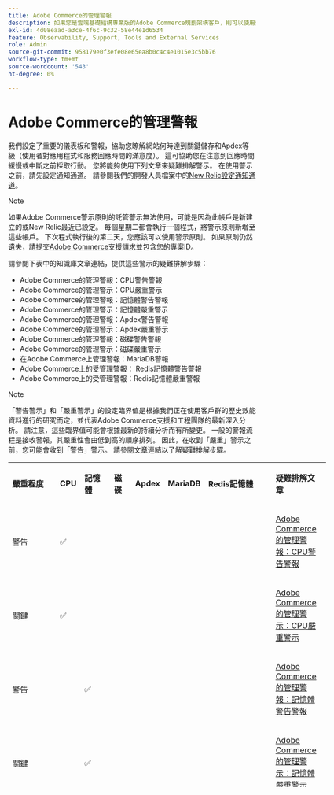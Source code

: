 ```yaml
---
title: Adobe Commerce的管理警報
description: 如果您是雲端基礎結構專業版的Adobe Commerce規劃架構客戶，則可以使用受管理警報來瞭解您網站的健康情況。 如果您是雲端基礎結構入門計畫架構客戶的Adobe Commerce，您只會收到Apdex和錯誤率條件的警報。
exl-id: 4d08eaad-a3ce-4f6c-9c32-58e44e1d6534
feature: Observability, Support, Tools and External Services
role: Admin
source-git-commit: 958179e0f3efe08e65ea8b0c4c4e1015e3c5bb76
workflow-type: tm+mt
source-wordcount: '543'
ht-degree: 0%

---
```


# Adobe Commerce的管理警報


我們設定了重要的儀表板和警報，協助您瞭解網站何時達到關鍵儲存和Apdex等級（使用者對應用程式和服務回應時間的滿意度）。 這可協助您在注意到回應時間緩慢或中斷之前採取行動。 您將能夠使用下列文章來疑難排解警示。 在使用警示之前，請先設定通知通道。 請參閱我們的開發人員檔案中的[New Relic設定通知通道](https://devdocs.magento.com/cloud/project/new-relic.html#configure-notification-channels)。

>[!NOTE]
>
>如果Adobe Commerce警示原則的託管警示無法使用，可能是因為此帳戶是新建立的或New Relic最近已設定。 每個星期二都會執行一個程式，將警示原則新增至這些帳戶。 下次程式執行後的第二天，您應該可以使用警示原則。 如果原則仍然遺失，[請提交Adobe Commerce支援請求](/help/help-center-guide/help-center/magento-help-center-user-guide.md#submit-ticket-Submit-a-support-ticket)並包含您的專案ID。

請參閱下表中的知識庫文章連結，提供這些警示的疑難排解步驟：

* Adobe Commerce的管理警報：CPU警告警報
* Adobe Commerce的管理警示：CPU嚴重警示
* Adobe Commerce的管理警報：記憶體警告警報
* Adobe Commerce的管理警示：記憶體嚴重警示
* Adobe Commerce的管理警報：Apdex警告警報
* Adobe Commerce的管理警示：Apdex嚴重警示
* Adobe Commerce的管理警報：磁碟警告警報
* Adobe Commerce的管理警示：磁碟嚴重警示
* 在Adobe Commerce上管理警報：MariaDB警報
* Adobe Commerce上的受管理警報： Redis記憶體警告警報
* Adobe Commerce上的受管理警報：Redis記憶體嚴重警報

>[!NOTE]
>
>「警告警示」和「嚴重警示」的設定臨界值是根據我們正在使用客戶群的歷史效能資料進行的研究而定，並代表Adobe Commerce支援和工程團隊的最新深入分析。 請注意，這些臨界值可能會根據最新的持續分析而有所變更。 一般的警報流程是接收警報，其嚴重性會由低到高的順序排列。 因此，在收到「嚴重」警示之前，您可能會收到「警告」警示。 請參閱文章連結以了解疑難排解步驟。

<table style="width: 128.434%; height: 660px;" width="100%">
<tbody>
<tr style="height: 44px;">
<td class="wysiwyg-text-align-center" style="width: 17.8571%; height: 44px;">
<p><strong>嚴重程度</strong></p>
</td>
<td class="wysiwyg-text-align-center" style="width: 6.14286%; height: 44px;">
<p><strong>CPU</strong></p>
</td>
<td class="wysiwyg-text-align-center" style="width: 10.5714%; height: 44px;">
<p><strong>記憶體</strong></p>
</td>
<td class="wysiwyg-text-align-center" style="width: 7.14286%; height: 44px;">
<p><strong>磁碟</strong></p>
</td>
<td class='"wysiwyg-text-align-center wysiwyg-text-align-center' style="width: 9%; height: 44px;">
<p><strong>Apdex</strong></p>
</td>
<td style="width: 7.058036%; height: 44px;">
<p><strong>MariaDB</strong></p>
</td>
<td class="wysiwyg-text-align-center med-col">
<p><strong>Redis記憶體</strong></p>
</td>
<td class="wysiwyg-text-align-center large-col" style="width: 24.5638%; height: 44px;">
<p><strong>疑難排解文章</strong></p>
</td>
</tr>
<tr style="height: 66px;">
<td class="wysiwyg-text-align-center" style="width: 17.8571%; height: 66px;">警告</td>
<td class="wysiwyg-text-align-center" style="width: 6.14286%; height: 66px;">✅</td>
<td class="wysiwyg-text-align-center" style="width: 10.5714%; height: 66px;"> </td>
<td class="wysiwyg-text-align-center" style="width: 7.14286%; height: 66px;"> </td>
<td class="wysiwyg-text-align-center" style="width: 9%; height: 66px;"> </td>
<td style="width: 0.058036%; height: 66px;"> </td>
<td style="width: 24.5638%; height: 66px;">
<p> </p>
</td>
<td style="width: 24.5638%; height: 66px;">
<p><a href="/help/support-tools/managed-alerts-for-adobe-commerce/managed-alerts-for-magento-commerce-cpu-warning-alert.md">Adobe Commerce的管理警報：CPU警告警報</a><a href="/help/support-tools/managed-alerts-for-adobe-commerce/managed-alerts-for-magento-commerce-cpu-warning-alert.md"></a></p>
</td>
</tr>
<tr style="height: 66px;">
<td class="wysiwyg-text-align-center" style="width: 17.8571%; height: 66px;">關鍵</td>
<td class="wysiwyg-text-align-center" style="width: 6.14286%; height: 66px;">✅</td>
<td class="wysiwyg-text-align-center" style="width: 10.5714%; height: 66px;"> </td>
<td class="wysiwyg-text-align-center" style="width: 7.14286%; height: 66px;"> </td>
<td class="wysiwyg-text-align-center" style="width: 9%; height: 66px;"> </td>
<td style="width: 0.058036%; height: 66px;"> </td>
<td style="width: 24.5638%; height: 66px;">
<p> </p>
</td>
<td style="width: 24.5638%; height: 66px;">
<p><a href="/help/support-tools/managed-alerts-for-adobe-commerce/managed-alerts-on-magento-commerce-cpu-critical-alert.md">Adobe Commerce的管理警示：CPU嚴重警示</a></p>
</td>
</tr>
<tr style="height: 66px;">
<td class="wysiwyg-text-align-center" style="width: 17.8571%; height: 66px;">警告</td>
<td class="wysiwyg-text-align-center" style="width: 6.14286%; height: 66px;"> </td>
<td class="wysiwyg-text-align-center" style="width: 10.5714%; height: 66px;">✅</td>
<td class="wysiwyg-text-align-center" style="width: 7.14286%; height: 66px;"> </td>
<td class="wysiwyg-text-align-center" style="width: 9%; height: 66px;"> </td>
<td style="width: 0.058036%; height: 66px;"> </td>
<td style="width: 24.5638%; height: 66px;">
<p> </p>
</td>
<td style="width: 24.5638%; height: 66px;">
<p><a href="/help/support-tools/managed-alerts-for-adobe-commerce/managed-alerts-for-magento-commerce-memory-warning-alert.md">Adobe Commerce的管理警報：記憶體警告警報</a></p>
</td>
</tr>
<tr style="height: 66px;">
<td class="wysiwyg-text-align-center" style="width: 17.8571%; height: 66px;">關鍵</td>
<td class="wysiwyg-text-align-center" style="width: 6.14286%; height: 66px;"> </td>
<td class="wysiwyg-text-align-center" style="width: 10.5714%; height: 66px;">
<p> </p>
<p>✅</p>
</td>
<td class="wysiwyg-text-align-center" style="width: 7.14286%; height: 66px;"> </td>
<td class="wysiwyg-text-align-center" style="width: 9%; height: 66px;"> </td>
<td style="width: 0.058036%; height: 66px;"> </td>
<td style="width: 24.5638%; height: 66px;">
<p> </p>
</td>
<td style="width: 24.5638%; height: 66px;">
<p><a href="/help/support-tools/managed-alerts-for-adobe-commerce/managed-alerts-on-magento-commerce-memory-critical-alert.md#_critical_memory">Adobe Commerce的管理警示：記憶體嚴重警示</a></p>
</td>
</tr>
<tr style="height: 66px;">
<td class="wysiwyg-text-align-center" style="width: 17.8571%; height: 66px;">警告</td>
<td class="wysiwyg-text-align-center" style="width: 6.14286%; height: 66px;"> </td>
<td class="wysiwyg-text-align-center" style="width: 10.5714%; height: 66px;"> </td>
<td class="wysiwyg-text-align-center" style="width: 7.14286%; height: 66px;"> </td>
<td class="wysiwyg-text-align-center" style="width: 9%; height: 66px;">✅</td>
<td style="width: 0.058036%; height: 66px;"> </td>
<td style="width: 24.5638%; height: 66px;">
<p> </p>
</td>
<td style="width: 24.5638%; height: 66px;">
<p><a href="/help/support-tools/managed-alerts-for-adobe-commerce/managed-alerts-for-magento-commerce-apdex-warning-alert.md">Adobe Commerce的管理警報：Apdex警告警報</a></p>
</td>
</tr>
<tr style="height: 66px;">
<td class="wysiwyg-text-align-center" style="width: 17.8571%; height: 66px;">關鍵</td>
<td class="wysiwyg-text-align-center" style="width: 6.14286%; height: 66px;"> </td>
<td class="wysiwyg-text-align-center" style="width: 10.5714%; height: 66px;"> </td>
<td class="wysiwyg-text-align-center" style="width: 7.14286%; height: 66px;"> </td>
<td class="wysiwyg-text-align-center" style="width: 9%; height: 66px;">✅</td>
<td style="width: 0.058036%; height: 66px;"> </td>
<td style="width: 24.5638%; height: 66px;">
<p> </p>
</td>
<td style="width: 24.5638%; height: 66px;">
<p><a href="/help/support-tools/managed-alerts-for-adobe-commerce/managed-alerts-for-magento-commerce-apdex-critical-alert.md">Adobe Commerce的管理警示：Apdex嚴重警示</a></p>
</td>
</tr>
<tr style="height: 66px;">
<td class="wysiwyg-text-align-center" style="width: 17.8571%; height: 66px;">警告</td>
<td class="wysiwyg-text-align-center" style="width: 6.14286%; height: 66px;"> </td>
<td class="wysiwyg-text-align-center" style="width: 10.5714%; height: 66px;"> </td>
<td class="wysiwyg-text-align-center" style="width: 7.14286%; height: 66px;">✅</td>
<td class="wysiwyg-text-align-center" style="width: 9%; height: 66px;"> </td>
<td style="width: 0.058036%; height: 66px;"> </td>
<td style="width: 24.5638%; height: 66px;">
<p> </p>
</td>
<td style="width: 24.5638%; height: 66px;">
<p><a href="/help/support-tools/managed-alerts-for-adobe-commerce/managed-alerts-for-magento-commerce-disk-warning-alert.md" title="/help/support-tools/managed-alerts-for-adobe-commerce/managed-alerts-for-magento-commerce-disk-warning-alert.md">Adobe Commerce的管理警報：磁碟警告警報</a></p>
</td>
</tr>
<tr style="height: 66px;">
<td class="wysiwyg-text-align-center" style="width: 17.8571%; height: 66px;">關鍵</td>
<td class="wysiwyg-text-align-center" style="width: 6.14286%; height: 66px;"> </td>
<td class="wysiwyg-text-align-center" style="width: 10.5714%; height: 66px;"> </td>
<td class="wysiwyg-text-align-center" style="width: 7.14286%; height: 66px;">✅</td>
<td class="wysiwyg-text-align-center" style="width: 9%; height: 66px;"> </td>
<td style="width: 0.058036%; height: 66px;"> </td>
<td style="width: 24.5638%; height: 66px;">
<p> </p>
</td>
<td style="width: 24.5638%; height: 66px;">
<p><a href="/help/support-tools/managed-alerts-for-adobe-commerce/managed-alerts-for-magento-commerce-disk-critical-alert.md" title="/help/support-tools/managed-alerts-for-adobe-commerce/managed-alerts-for-magento-commerce-disk-critical-alert.md">Adobe Commerce的管理警示：磁碟嚴重警示</a></p>
</td>
</tr>
<tr style="height: 44px;">
<td style="width: 17.8571%; height: 44px;">警告與嚴重</td>
<td style="width: 6.14286%; height: 44px;"> </td>
<td style="width: 10.5714%; height: 44px;"> </td>
<td style="width: 7.14286%; height: 44px;"> </td>
<td style="width: 9%; height: 44px;"> </td>
<td class="wysiwyg-text-align-center" style="width: 0.058036%; height: 44px;">✅</td>
<td style="width: 24.5638%; height: 44px;">
<p> </p>
</td>
<td style="width: 24.5638%; height: 44px;">
<p><a href="/help/support-tools/managed-alerts-for-adobe-commerce/managed-alerts-on-magento-commerce-mariadb-alerts.md">在Adobe Commerce上管理警報：MariaDB警報</a></p>
</td>
</tr>
<tr style="height: 22px;">
<td class="wysiwyg-text-align-center" style="width: 17.8571%; height: 22px;">警告</td>
<td style="width: 6.14286%; height: 22px;"> </td>
<td style="width: 10.5714%; height: 22px;"> </td>
<td style="width: 7.14286%; height: 22px;"> </td>
<td style="width: 9%; height: 22px;"> </td>
<td class="wysiwyg-text-align-center" style="width: 0.058036%; height: 22px;"> </td>
<td class="wysiwyg-text-align-center" style="width: 24.5638%; height: 22px;">
<p>✅</p>
</td>
<td style="width: 24.5638%; height: 22px;">
<p><a href="/help/support-tools/managed-alerts-for-adobe-commerce/managed-alerts-on-magento-commerce-redis-memory-warning-alert.md">Adobe Commerce上的受管理警報： Redis記憶體警告警報</a></p>
</td>
</tr>
<tr style="height: 22px;">
<td class="wysiwyg-text-align-center" style="width: 17.8571%; height: 22px;">關鍵</td>
<td style="width: 6.14286%; height: 22px;"> </td>
<td style="width: 10.5714%; height: 22px;"> </td>
<td style="width: 7.14286%; height: 22px;"> </td>
<td style="width: 9%; height: 22px;"> </td>
<td class="wysiwyg-text-align-center" style="width: 0.058036%; height: 22px;"> </td>
<td class="wysiwyg-text-align-center" style="width: 24.5638%; height: 22px;">
<p>✅</p>
</td>
<td style="width: 24.5638%; height: 22px;">
<p><a href="/help/support-tools/managed-alerts-for-adobe-commerce/managed-alerts-on-magento-commerce-redis-memory-critical-alert.md">Adobe Commerce上的受管理警報：Redis記憶體嚴重警報</a></p>
</td>
</tr>
</tbody>
</table>
